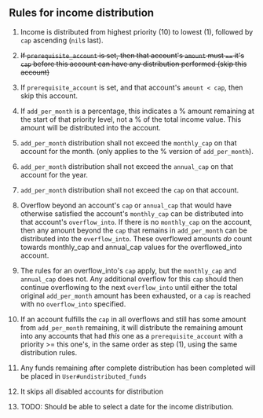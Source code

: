 ## Rules for income distribution

1. Income is distributed from highest priority (10) to lowest (1), followed by `cap` ascending (`nil`s last).

2. ~~If `prerequisite_account` is set, then that account's `amount` must `==` it's `cap` before this account can have any distribution performed (skip this account)~~

2. If `prerequisite_account` is set, and that account's `amount < cap`, then skip this account.

3. If `add_per_month` is a percentage, this indicates a % amount remaining at the start of that priority level, not a % of the total income value. This amount will be distributed into the account.

4. `add_per_month` distribution shall not exceed the `monthly_cap` on that account for the month. (only applies to the % version of `add_per_month`).

5. `add_per_month` distribution shall not exceed the `annual_cap` on that account for the year.

6. `add_per_month` distribution shall not exceed the `cap` on that account.

7. Overflow beyond an account's `cap` or `annual_cap` that would have otherwise satisfied the account's `monthly_cap` can be distributed into that account's `overflow_into`. If there is no `monthly_cap` on the account, then any amount beyond the `cap` that remains in `add_per_month` can be distributed into the `overflow_into`. These overflowed amounts *do* count towards monthly_cap and annual_cap values for the overflowed_into account.

8. The rules for an overflow_into's `cap` apply, but the `monthly_cap` and `annual_cap` does not. Any additional overflow for this `cap` should then continue overflowing to the next `overflow_into` until either the total original `add_per_month` amount has been exhausted, or a `cap` is reached with no `overflow_into` specified.

9. If an account fulfills the `cap` in all overflows and still has some amount from `add_per_month` remaining, it will distribute the remaining amount into any accounts that had *this* one as a `prerequisite_account` with a priority >= this one's, in the same order as step (1), using the same distribution rules.

10. Any funds remaining after complete distribution has been completed will be placed in `User#undistributed_funds`

11. It skips all disabled accounts for distribution

12. TODO: Should be able to select a date for the income distribution.
